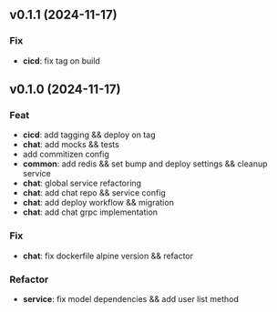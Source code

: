 ## v0.1.1 (2024-11-17)

### Fix

- **cicd**: fix tag on build

## v0.1.0 (2024-11-17)

### Feat

- **cicd**: add tagging && deploy on tag
- **chat**: add mocks && tests
- add commitizen config
- **common**: add redis && set bump and deploy settings && cleanup service
- **chat**: global service refactoring
- **chat**: add chat repo && service config
- **chat**: add deploy workflow && migration
- **chat**: add chat grpc implementation

### Fix

- **chat**: fix dockerfile alpine version && refactor

### Refactor

- **service**: fix model dependencies && add user list method
